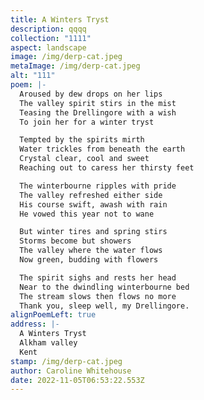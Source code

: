 ```yaml
---
title: A Winters Tryst
description: qqqq
collection: "1111"
aspect: landscape
image: /img/derp-cat.jpeg
metaImage: /img/derp-cat.jpeg
alt: "111"
poem: |-
  Aroused by dew drops on her lips
  The valley spirit stirs in the mist
  Teasing the Drellingore with a wish
  To join her for a winter tryst

  Tempted by the spirits mirth
  Water trickles from beneath the earth
  Crystal clear, cool and sweet
  Reaching out to caress her thirsty feet

  The winterbourne ripples with pride
  The valley refreshed either side 
  His course swift, awash with rain
  He vowed this year not to wane

  But winter tires and spring stirs
  Storms become but showers
  The valley where the water flows
  Now green, budding with flowers

  The spirit sighs and rests her head
  Near to the dwindling winterbourne bed
  The stream slows then flows no more
  Thank you, sleep well, my Drellingore.
alignPoemLeft: true
address: |-
  A Winters Tryst
  Alkham valley
  Kent
stamp: /img/derp-cat.jpeg
author: Caroline Whitehouse
date: 2022-11-05T06:53:22.553Z
---
```

